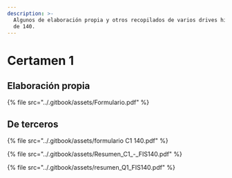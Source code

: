 ```yaml
---
description: >-
  Algunos de elaboración propia y otros recopilados de varios drives historicos
  de 140.
---
```


# Certamen 1

## Elaboración propia

{% file src="../.gitbook/assets/Formulario.pdf" %}

## De terceros

{% file src="../.gitbook/assets/formulario C1 140.pdf" %}

{% file src="../.gitbook/assets/Resumen_C1_-_FIS140.pdf" %}

{% file src="../.gitbook/assets/resumen_Q1_FIS140.pdf" %}
